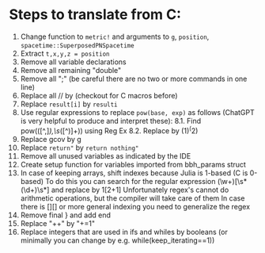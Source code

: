 # Steps to translate from C:
 1. Change function to `metric!` and arguments to `g`, `position`, `spacetime::SuperposedPNSpacetime`
 2. Extract `t,x,y,z = position`
 3. Remove all variable declarations
 4. Remove all remaining "double"
 5. Remove all ";" (be careful there are no two or more commands in one line)
 6. Replace all // by  (checkout for  C macros before)
 7. Replace `result[i]` by `resulti`
 8. Use regular expressions to replace `pow(base, exp)` as follows (ChatGPT is very helpful to produce and interpret these):
    8.1. Find pow\(([^,]*),\s*([^)]+)\) using Reg Ex
    8.2. Replace by ($1)^($2) 
 9. Replace gcov by g
 10. Replace `return"` by `return nothing"`
 11. Remove all unused variables as indicated by the IDE
 12. Create setup function for variables imported from bbh_params struct
 13. In case of keeping arrays, shift indexes because Julia is 1-based (C is 0-based)
     To do this you can search for the regular expression (\w+)\[\s*(\d+)\s*\] and replace by $1[$2+1]
     Unfortunately regex's cannot do arithmetic operations, but the compiler will take care of them
     In case there is [][] or more general indexing you need to generalize the regex
 14. Remove final } and add end
 15. Replace "++" by "+=1"
 16. Replace integers that are used in ifs and whiles by booleans (or minimally you can change by e.g. while(keep_iterating==1))
